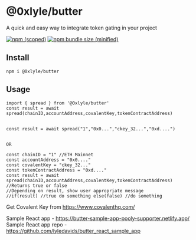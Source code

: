 # @0xlyle/butter
 A quick and easy way to integrate token gating in your project

[![npm (scoped)](https://img.shields.io/npm/v/@0xlyle/butter.svg)](https://www.npmjs.com/package/@0xlyle/butter)
[![npm bundle size (minified)](https://img.shields.io/bundlephobia/min/@0xlyle/butter.svg)](https://www.npmjs.com/package/@0xlyle/butter)



## Install

```
npm i @0xlyle/butter
```


## Usage

```
import { spread } from '@0xlyle/butter'
const result = await spread(chainID,accountAddress,covalentKey,tokenContractAddress)


const result = await spread("1","0x0...","ckey_32...","0xd....")


OR 

const chainID = "1" //ETH Mainnet
const accountAddress = "0x0...."
const covalentKey = "ckey_32..."
const tokenContractAddress = "0xd...."
const result = await spread(chainID,accountAddress,covalentKey,tokenContractAddress)
//Returns true or false
//Depending on result, show user appropriate message
//if(result) //true do something else(false) //do something
```

Get Covalent Key from https://www.covalenthq.com/

Sample React app - https://butter-sample-app-pooly-supporter.netlify.app/
Sample React app repo - https://github.com/lyledavids/butter_react_sample_app